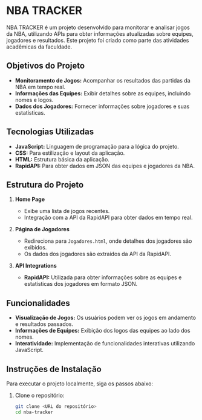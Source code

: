 # NBA TRACKER

NBA TRACKER é um projeto desenvolvido para monitorar e analisar jogos da NBA, utilizando APIs para obter informações atualizadas sobre equipes, jogadores e resultados. Este projeto foi criado como parte das atividades acadêmicas da faculdade.

## Objetivos do Projeto

- **Monitoramento de Jogos:** Acompanhar os resultados das partidas da NBA em tempo real.
- **Informações das Equipes:** Exibir detalhes sobre as equipes, incluindo nomes e logos.
- **Dados dos Jogadores:** Fornecer informações sobre jogadores e suas estatísticas.

## Tecnologias Utilizadas

- **JavaScript:** Linguagem de programação para a lógica do projeto.
- **CSS:** Para estilização e layout da aplicação.
- **HTML:** Estrutura básica da aplicação.
- **RapidAPI:** Para obter dados em JSON das equipes e jogadores da NBA.

## Estrutura do Projeto

1. **Home Page**
   - Exibe uma lista de jogos recentes.
   - Integração com a API da RapidAPI para obter dados em tempo real.

2. **Página de Jogadores**
   - Redireciona para `Jogadores.html`, onde detalhes dos jogadores são exibidos.
   - Os dados dos jogadores são extraídos da API da RapidAPI.

3. **API Integrations**
   - **RapidAPI:** Utilizada para obter informações sobre as equipes e estatísticas dos jogadores em formato JSON.

## Funcionalidades

- **Visualização de Jogos:** Os usuários podem ver os jogos em andamento e resultados passados.
- **Informações de Equipes:** Exibição dos logos das equipes ao lado dos nomes.
- **Interatividade:** Implementação de funcionalidades interativas utilizando JavaScript.

## Instruções de Instalação

Para executar o projeto localmente, siga os passos abaixo:

1. Clone o repositório:
   ```bash
   git clone <URL do repositório>
   cd nba-tracker
